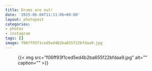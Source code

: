```yaml
---
title: Drums are out!
date: '2015-06-04T11:11:06+00:00'
layout: photopost
categories:
- photos
- instagram
tags: []
image: f06ff93f1ced5ed4b2ba655f22bfdaa9.jpg
---
```


<figure class="photo photo--square">
  {{< img src="f06ff93f1ced5ed4b2ba655f22bfdaa9.jpg" alt="" caption="" >}}

</figure>




